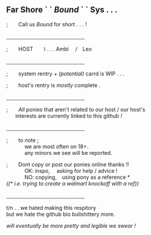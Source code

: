 ## Far Shore \` \` ***Bound*** \` \` Sys . . .

; ⠀⠀ Call us *Bound*  for short . . . !

﹏﹏﹏﹏﹏﹏﹏﹏﹏﹏﹏﹏﹏﹏﹏

; ⠀⠀ HOST ⠀⠀ ꒱ . . . Ambi ⠀ /  ⠀Leo


﹏﹏﹏﹏﹏﹏﹏﹏﹏﹏﹏﹏﹏﹏﹏


; ⠀⠀ system rentry + *(potential)* carrd is WIP . . .

; ⠀⠀ host's rentry is *mostly* complete .

﹏﹏﹏﹏﹏﹏﹏﹏﹏﹏﹏﹏﹏﹏﹏

; ⠀⠀ *All* ponies that aren't related to our host / our host's<br> 
 ⠀⠀ interests are currently linked to this github *!*

﹏﹏﹏﹏﹏﹏﹏﹏﹏﹏﹏﹏﹏﹏﹏

; ⠀⠀ to note ; 
<br> ⠀⠀  ⠀⠀  we are most often on 18+. 
<br>  ⠀⠀  ⠀⠀ any minors we see will be reported. 

; ⠀⠀ Dont copy or post our ponies online thanks !! 
<br>  ⠀⠀  ⠀⠀ OK: inspo, ⠀ asking for help / advice !
<br>  ⠀⠀  ⠀⠀ NO: copying, ⠀using pony as a reference \*
<br> *((\* i.e. trying to create a walmart knockoff with a ref))*
  
﹏﹏﹏﹏﹏﹏﹏﹏﹏﹏﹏﹏﹏﹏﹏

t/n . . we hated making this respitory <br>
but we hate the github bio bullshittery more.


*will eventually be more pretty and legible we swear !*
